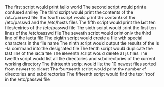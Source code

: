 The first script would print hello world
The second script would print a confused smiley
The third script would print the contents of the /etc/passwd file
The fourth script would print the contents of the /etc/passwd and the /etc/hosts files
The fifth script would print the last ten files/entries of the /etc/passwd file
The sixth script would print the first ten lines of the /etc/passwd file
The seventh script would print only the third line of the iacta file
The eighth script would create a file with special characters in the file name
The ninth script would output the results of the ls -la command into the designated file
The tenth script would duplicate the last line of the iacta file
The eleventh script would delete all js files
The twelfth script would list all the directories and subdirectories of the current working directory
The thirteenth script would list the 10 newest files sorted from newest to oldest
The fourteenth script would print the number of directories and subdirectories
The fifteenth script would find the text 'root' in the /etc/passwd file

